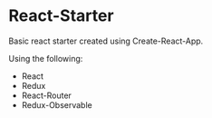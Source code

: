 # React-Starter

Basic react starter created using Create-React-App.

Using the following:
* React
* Redux
* React-Router
* Redux-Observable